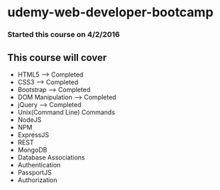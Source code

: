 # udemy-web-developer-bootcamp

### Started this course on 4/2/2016

## This course will cover 
* HTML5 --> Completed
* CSS3 --> Completed
* Bootstrap --> Completed
* DOM Manipulation --> Completed
* jQuery --> Completed
* Unix(Command Line) Commands
* NodeJS
* NPM
* ExpressJS
* REST
* MongoDB
* Database Associations
* Authentication
* PassportJS
* Authorization
